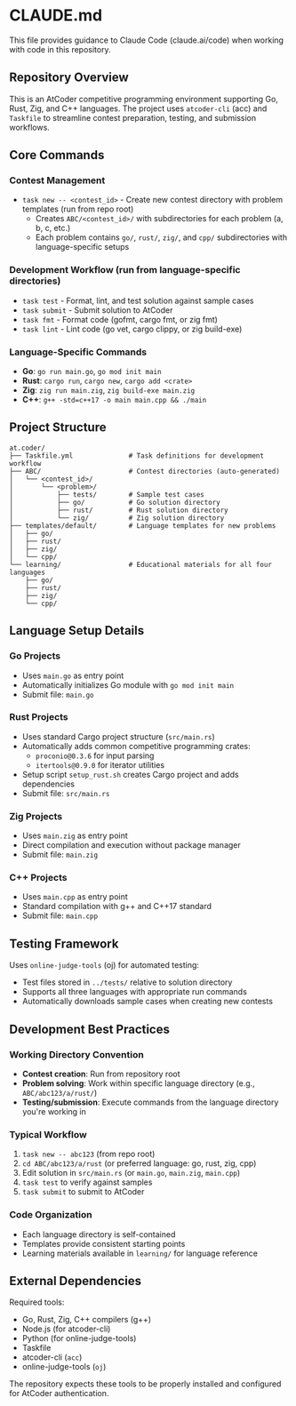 # CLAUDE.md

This file provides guidance to Claude Code (claude.ai/code) when working with code in this repository.

## Repository Overview

This is an AtCoder competitive programming environment supporting Go, Rust, Zig, and C++ languages. The project uses `atcoder-cli` (acc) and `Taskfile` to streamline contest preparation, testing, and submission workflows.

## Core Commands

### Contest Management
- `task new -- <contest_id>` - Create new contest directory with problem templates (run from repo root)
  - Creates `ABC/<contest_id>/` with subdirectories for each problem (a, b, c, etc.)
  - Each problem contains `go/`, `rust/`, `zig/`, and `cpp/` subdirectories with language-specific setups

### Development Workflow (run from language-specific directories)
- `task test` - Format, lint, and test solution against sample cases
- `task submit` - Submit solution to AtCoder
- `task fmt` - Format code (gofmt, cargo fmt, or zig fmt)
- `task lint` - Lint code (go vet, cargo clippy, or zig build-exe)

### Language-Specific Commands
- **Go**: `go run main.go`, `go mod init main`
- **Rust**: `cargo run`, `cargo new`, `cargo add <crate>`
- **Zig**: `zig run main.zig`, `zig build-exe main.zig`
- **C++**: `g++ -std=c++17 -o main main.cpp && ./main`

## Project Structure

```
at.coder/
├── Taskfile.yml              # Task definitions for development workflow
├── ABC/                      # Contest directories (auto-generated)
│   └── <contest_id>/
│       └── <problem>/
│           ├── tests/        # Sample test cases
│           ├── go/           # Go solution directory
│           ├── rust/         # Rust solution directory
│           └── zig/          # Zig solution directory
├── templates/default/        # Language templates for new problems
│   ├── go/
│   ├── rust/
│   ├── zig/
│   └── cpp/
└── learning/                 # Educational materials for all four languages
    ├── go/
    ├── rust/
    ├── zig/
    └── cpp/
```

## Language Setup Details

### Go Projects
- Uses `main.go` as entry point
- Automatically initializes Go module with `go mod init main`
- Submit file: `main.go`

### Rust Projects
- Uses standard Cargo project structure (`src/main.rs`)
- Automatically adds common competitive programming crates:
  - `proconio@0.3.6` for input parsing
  - `itertools@0.9.0` for iterator utilities
- Setup script `setup_rust.sh` creates Cargo project and adds dependencies
- Submit file: `src/main.rs`

### Zig Projects
- Uses `main.zig` as entry point
- Direct compilation and execution without package manager
- Submit file: `main.zig`

### C++ Projects
- Uses `main.cpp` as entry point
- Standard compilation with g++ and C++17 standard
- Submit file: `main.cpp`

## Testing Framework

Uses `online-judge-tools` (oj) for automated testing:
- Test files stored in `../tests/` relative to solution directory
- Supports all three languages with appropriate run commands
- Automatically downloads sample cases when creating new contests

## Development Best Practices

### Working Directory Convention
- **Contest creation**: Run from repository root
- **Problem solving**: Work within specific language directory (e.g., `ABC/abc123/a/rust/`)
- **Testing/submission**: Execute commands from the language directory you're working in

### Typical Workflow
1. `task new -- abc123` (from repo root)
2. `cd ABC/abc123/a/rust` (or preferred language: go, rust, zig, cpp)
3. Edit solution in `src/main.rs` (or `main.go`, `main.zig`, `main.cpp`)
4. `task test` to verify against samples
5. `task submit` to submit to AtCoder

### Code Organization
- Each language directory is self-contained
- Templates provide consistent starting points
- Learning materials available in `learning/` for language reference

## External Dependencies

Required tools:
- Go, Rust, Zig, C++ compilers (g++)
- Node.js (for atcoder-cli)
- Python (for online-judge-tools)
- Taskfile
- atcoder-cli (`acc`)
- online-judge-tools (`oj`)

The repository expects these tools to be properly installed and configured for AtCoder authentication.